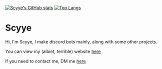 [![Scyye's GitHub stats](https://github-readme-stats.vercel.app/api?username=Scyye&theme=synthwave)](https://github.com/anuraghazra/github-readme-stats)
[![Top Langs](https://github-readme-stats.vercel.app/api/top-langs/?username=Scyye&theme=synthwave&layout=donut)](https://github.com/anuraghazra/github-readme-stats)

# Scyye
Hi, I'm Scyye, I make discord bots mainly, along with some other projects.

You can view my (albiet, terrible) website [here](https://scyye.github.io/)

If you need to contact me, DM me [here](https://discord.gg/dD6AFSRTct)


